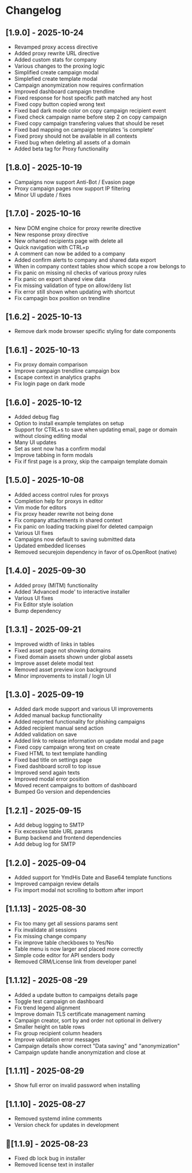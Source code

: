 # Changelog

## [1.9.0] - 2025-10-24
- Revamped proxy access directive
- Added proxy rewrite URL directive
- Added custom stats for company
- Various changes to the proxing logic
- Simplified create campaign modal
- Simplefied create template modal
- Campaign anonymization now requires confirmation
- Improved dashboard campaign trendline
- Fixed response for host specific path matched any host
- Fixed copy button copied wrong text
- Fixed bad dark mode color on copy campaign recipient event
- Fixed check campaign name before step 2 on copy campaign
- Fixed copy campaign transfering values that should be reset
- Fixed bad mapping on campaign templates 'is complete'
- Fixed proxy should not be available in all contexts
- Fixed bug when deleting all assets of a domain
- Added beta tag for Proxy functionality

## [1.8.0] - 2025-10-19
- Campaigns now support Anti-Bot / Evasion page
- Proxy campaign pages now support IP filtering
- Minor UI update / fixes

## [1.7.0] - 2025-10-16
- New DOM engine choice for proxy rewrite directive
- New response proxy directive
- New orhaned recipients page with delete all
- Quick navigation with CTRL+p
- A comment can now be added to a company
- Added confirm alerts to company and shared data export
- When in company context tables show which scope a row belongs to
- Fix panic on missing nil checks of various proxy rules
- Fix panic on export shared view data
- Fix missing validation of type on allow/deny list
- Fix error still shown when updating with shortcut
- Fix campagin box position on trendline

## [1.6.2] - 2025-10-13
- Remove dark mode browser specific styling for date components

## [1.6.1] - 2025-10-13
- Fix proxy domain comparison
- Improve campaign trendline campaign box
- Escape context in analytics graphs
- Fix login page on dark mode

## [1.6.0] - 2025-10-12
- Added debug flag
- Option to install example templates on setup
- Support for CTRL+s to save when updating email, page or domain without closing editing modal
- Many UI updates
- Set as sent now has a confirm modal
- Improve tabbing in form modals
- Fix if first page is a proxy, skip the campaign template domain

## [1.5.0] - 2025-10-08
- Added access control rules for proxys
- Completion help for proxys in editor
- Vim mode for editors
- Fix proxy header rewrite not being done
- Fix company attachments in shared context
- Fix panic on loading tracking pixel for deleted campaign
- Various UI fixes
- Campaigns now default to saving submitted data
- Updated embedded licenses
- Removed securejoin dependency in favor of os.OpenRoot (native)

## [1.4.0] - 2025-09-30
- Added proxy (MITM) functionality
- Added 'Advanced mode' to interactive installer
- Various UI fixes
- Fix Editor style isolation
- Bump dependency

## [1.3.1] - 2025-09-21
- Improved width of links in tables
- Fixed asset page not showing domains
- Fixed domain assets shown under global assets
- Improve asset delete modal text
- Removed asset preview icon background
- Minor improvements to install / login UI

## [1.3.0] - 2025-09-19
- Added dark mode support and various UI improvements
- Added manual backup functionality
- Added reported functionality for phishing campaigns
- Added recipient manual send action
- Added validation on save
- Added link to release information on update modal and page
- Fixed copy campaign wrong text on create
- Fixed HTML to text template handling
- Fixed bad title on settings page
- Fixed dashboard scroll to top issue
- Improved send again texts
- Improved modal error position
- Moved recent campaigns to bottom of dashboard
- Bumped Go version and dependencies

## [1.2.1] - 2025-09-15
- Add debug logging to SMTP
- Fix excessive table URL params
- Bump backend and frontend dependencies
- Add debug log for SMTP

## [1.2.0] - 2025-09-04
- Added support for YmdHis Date and Base64 template functions
- Improved campaign review details
- Fix import modal not scrolling to bottom after import

## [1.1.13] - 2025-08-30
- Fix too many get all sessions params sent
- Fix invalidate all sessions
- Fix missing change company
- Fix improve table checkboxes to Yes/No
- Table menu is now larger and placed more correctly
- Simple code editor for API senders body
- Removed CRM/License link from developer panel

## [1.1.12] - 2025-08 -29
- Added a update button to campaigns details page
- Toggle test campaign on dashboard
- Fix trend legend alignment
- Improve domain TLS certificate management naming
- Campaign creator, sort by and order not optional in delivery
- Smaller height on table rows
- Fix group recipient column headers
- Improve validation error messages
- Campaign details show correct "Data saving" and "anonymization"
- Campaign update handle anonymization and close at

## [1.1.11] - 2025-08-29
- Show full error on invalid password when installing

## [1.1.10] - 2025-08-27
- Removed systemd inline comments
- Version check for updates in development

## [1.1.9] - 2025-08-23
- Fixed db lock bug in installer
- Removed license text in installer

